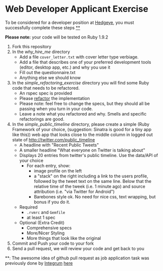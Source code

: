 # Web Developer Applicant Exercise

To be considered for a developer position at [Hedgeye](http://www2.hedgeye.com), you must successfully complete these steps [**](#footnote)

**Please note:** your code will be tested on Ruby 1.9.2

1. Fork this repository
2. In the *why_hire_me* directory
    * Add a file `cover_letter.txt` with cover letter type verbiage.
    * Add a file that describes one of your preferred development tools (editor, desktop app, etc.) and why you use it 
    * Fill out the questionnaire.txt
    * Anything else we should know
3. In the *simple_refactoring_exercise* directory you will find some Ruby code that needs to be refactored.
    * An rspec spec is provided
    * Please [refactor](http://www.refactoring.com) the implementation
    * Please note: feel free to change the specs, but they should all be passing when you turn in your code.
    * Leave a note what you refactored and why.  Smells and specific refactorings are good.
4. In the *simple_public_timeline* directory, please create a simple (Ruby Framework of your choice, (suggestion: Sinatra is good for a tiny app like this)) web app that looks close to the middle column in logged out state of http://twitter.com/public_timeline
    * A headline with "Recent Public Tweets"
    * A smaller headline "What everyone on Twitter is talking about"
    * Displays 20 entries from twitter's public timeline.  Use the data/API of your choice
        * For each entry, show:
            * image profile on the left
            * a "stack" on the right including a link to the users profile, followed by the tweet text on the same line.  Below that the relative time of the tweek (i.e. 1 minute ago) and source attribution (i.e. "via Twitter for Android")
            * Barebones style ok.  No need for nice css, text wrapping, but bonus if you do it.
    * Required
        * `.rvmrc` and `Gemfile`
        * at least 1 spec
    * Optional (Extra Credit)
        * Comprehensive specs
        * More/Nicer Styling
        * More things that look like the original
5. Commit and Push your code to your fork
6. Send a pull request, we will review your code and get back to you



<a name="footnote"></a>**: The awesome idea of github pull request as
job application task was previously done by [Integrum](http://integrumtech.com) [here](https://github.com/integrum/job-application)
